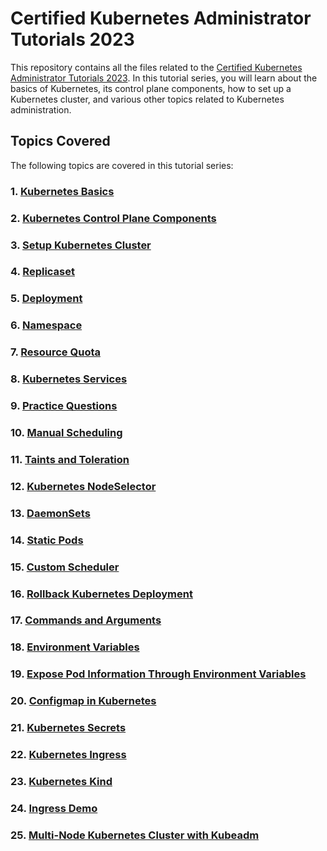 # Certified Kubernetes Administrator Tutorials 2023
This repository contains all the files related to the [Certified Kubernetes Administrator Tutorials 2023](https://www.youtube.com/playlist?list=PLY63ZQr2Y5BHkJJhwPjJuJ41CIyv3m7Ru). In this tutorial series, you will learn about the basics of Kubernetes, its control plane components, how to set up a Kubernetes cluster, and various other topics related to Kubernetes administration.

## Topics Covered
The following topics are covered in this tutorial series:

### 1. [Kubernetes Basics](https://www.youtube.com/watch?v=cxCmUBMpuIk&list=PLY63ZQr2Y5BHkJJhwPjJuJ41CIyv3m7Ru&index=2)
### 2. [Kubernetes Control Plane Components](https://www.youtube.com/watch?v=82-VnLD5ChE&list=PLY63ZQr2Y5BHkJJhwPjJuJ41CIyv3m7Ru&index=3)
### 3. [Setup Kubernetes Cluster](https://www.youtube.com/watch?v=1ljs7rUGsJM&list=PLY63ZQr2Y5BHkJJhwPjJuJ41CIyv3m7Ru&index=4)
### 4. [Replicaset](https://www.youtube.com/watch?v=ODJwFsdK2oU&list=PLY63ZQr2Y5BHkJJhwPjJuJ41CIyv3m7Ru&index=5)
### 5. [Deployment](https://www.youtube.com/watch?v=-uO400iEuKo&list=PLY63ZQr2Y5BHkJJhwPjJuJ41CIyv3m7Ru&index=6)
### 6. [Namespace](https://www.youtube.com/watch?v=dBjWCOwcTvM&list=PLY63ZQr2Y5BHkJJhwPjJuJ41CIyv3m7Ru&index=7)
### 7. [Resource Quota](https://www.youtube.com/watch?v=nia8nreVmBg&list=PLY63ZQr2Y5BHkJJhwPjJuJ41CIyv3m7Ru&index=8)
### 8. [Kubernetes Services](https://www.youtube.com/watch?v=alop-QKX_ZU&list=PLY63ZQr2Y5BHkJJhwPjJuJ41CIyv3m7Ru&index=9)
### 9. [Practice Questions](https://www.youtube.com/watch?v=YZ-jXnNw0sk&list=PLY63ZQr2Y5BHkJJhwPjJuJ41CIyv3m7Ru&index=10)
### 10. [Manual Scheduling](https://www.youtube.com/watch?v=ARHfMpiBv-4&list=PLY63ZQr2Y5BHkJJhwPjJuJ41CIyv3m7Ru&index=11)
### 11. [Taints and Toleration](https://www.youtube.com/watch?v=y4UarwGKZQQ&list=PLY63ZQr2Y5BHkJJhwPjJuJ41CIyv3m7Ru&index=12)
### 12. [Kubernetes NodeSelector](https://www.youtube.com/watch?v=Fz9uP8zXDYM&list=PLY63ZQr2Y5BHkJJhwPjJuJ41CIyv3m7Ru&index=13)
### 13. [DaemonSets](https://www.youtube.com/watch?v=6I4WgCvlXy8&list=PLY63ZQr2Y5BHkJJhwPjJuJ41CIyv3m7Ru&index=14)
### 14. [Static Pods](https://www.youtube.com/watch?v=IeArwtDXe1w&list=PLY63ZQr2Y5BHkJJhwPjJuJ41CIyv3m7Ru&index=15)
### 15. [Custom Scheduler](https://www.youtube.com/watch?v=NiB7sjXmiZc&list=PLY63ZQr2Y5BHkJJhwPjJuJ41CIyv3m7Ru&index=16)
### 16. [Rollback Kubernetes Deployment](https://youtu.be/JDoRXJNr4es)
### 17. [Commands and Arguments](https://youtu.be/YNFxQXXTBeA)
### 18. [Environment Variables](https://youtu.be/e4ouEDd3Wrk)
### 19. [Expose Pod Information Through Environment Variables](https://youtu.be/fYjYzyZeaXM)
### 20. [Configmap in Kubernetes](https://youtu.be/EKDmz49BhX8)
### 21. [Kubernetes Secrets](https://youtu.be/zi_8gccSsig)
### 22. [Kubernetes Ingress](https://youtu.be/-2VKSYffdYM)
### 23. [Kubernetes Kind](https://youtu.be/DfmxNzbGPzY)
### 24. [Ingress Demo](https://youtu.be/pcADx8JFUIA)
### 25. [Multi-Node Kubernetes Cluster with Kubeadm](https://youtu.be/6_i1hXXviHw)
